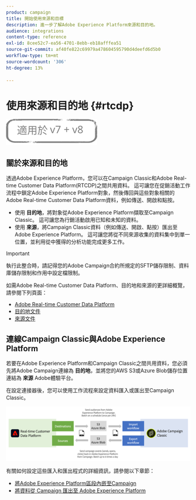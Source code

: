 ```yaml
---
product: campaign
title: 開始使用來源和目標
description: 進一步了解Adobe Experience Platform來源和目的地。
audience: integrations
content-type: reference
exl-id: 8cee52c7-ea56-4701-8ebb-eb18afffea51
source-git-commit: af40fe822c69979a478604595790d4deefd6d5b0
workflow-type: tm+mt
source-wordcount: '306'
ht-degree: 13%

---
```


# 使用來源和目的地 {#rtcdp}

![](../../assets/common.svg)

## 關於來源和目的地

透過Adobe Experience Platform，您可以在Campaign Classic和Adobe Real-time Customer Data Platform(RTCDP)之間共用資料。 這可讓您在促銷活動工作流程中鎖定Adobe Experience Platform對象，然後傳回與這些對象相關的Adobe Real-time Customer Data Platform資料，例如傳送、開啟和點按。

* 使用 **目的地**，將對象從Adobe Experience Platform擷取至Campaign Classic。 這可讓您為行銷活動啟用已知和未知的資料。
* 使用 **來源**，將Campaign Classic資料（例如傳送、開啟、點按）匯出至Adobe Experience Platform。 這可讓您將從不同來源收集的資料集中到單一位置，並利用從中獲得的分析功能完成更多工作。

>[!IMPORTANT]
>
>執行此整合時，請記得您的Adobe Campaign合約所規定的SFTP儲存限制、資料庫儲存限制和作用中設定檔限制。

如需Adobe Real-time Customer Data Platform、目的地和來源的更詳細概覽，請參閱下列頁面：

* [Adobe Real-time Customer Data Platform](https://experienceleague.adobe.com/docs/experience-platform/rtcdp/overview.html?lang=zh-Hant)
* [目的地文件](https://experienceleague.adobe.com/docs/experience-platform/destinations/home.html?lang=zh-Hant)
* [來源文件](https://experienceleague.adobe.com/docs/experience-platform/sources/home.html?lang=zh-Hant)

## 連線Campaign Classic與Adobe Experience Platform

若要在Adobe Experience Platform和Campaign Classic之間共用資料，您必須先將Adobe Campaign連線為 **目的地**，並將您的AWS S3或Azure Blob儲存位置連結為 **來源** Adobe體驗平台。

在設定連接器後，您可以使用工作流程來設定資料匯入或匯出至Campaign Classic。

![](assets/rtcdp-schema.png)

有關如何設定這些匯入和匯出程式的詳細資訊，請參閱以下章節：

* [將Adobe Experience Platform區段內嵌至Campaign](../../integrations/using/ingest-aep-data.md)
* [將資料從 Campaign 匯出至 Adobe Experience Platform](../../integrations/using/export-campaign-data.md)
